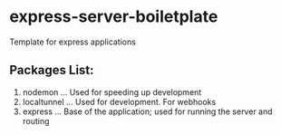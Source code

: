 # express-server-boiletplate
Template for express applications

## Packages List:
1. nodemon
... Used for speeding up development
2. localtunnel
... Used for development. For webhooks
3. express
... Base of the application; used for running the server and routing